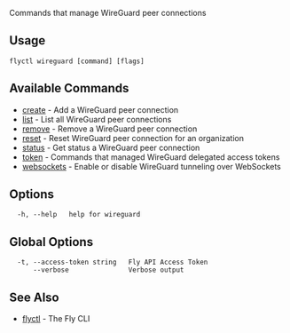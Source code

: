 Commands that manage WireGuard peer connections

## Usage
~~~
flyctl wireguard [command] [flags]
~~~

## Available Commands
* [create](/docs/flyctl/wireguard-create/)	 - Add a WireGuard peer connection
* [list](/docs/flyctl/wireguard-list/)	 - List all WireGuard peer connections
* [remove](/docs/flyctl/wireguard-remove/)	 - Remove a WireGuard peer connection
* [reset](/docs/flyctl/wireguard-reset/)	 - Reset WireGuard peer connection for an organization
* [status](/docs/flyctl/wireguard-status/)	 - Get status a WireGuard peer connection
* [token](/docs/flyctl/wireguard-token/)	 - Commands that managed WireGuard delegated access tokens
* [websockets](/docs/flyctl/wireguard-websockets/)	 - Enable or disable WireGuard tunneling over WebSockets

## Options

~~~
  -h, --help   help for wireguard
~~~

## Global Options

~~~
  -t, --access-token string   Fly API Access Token
      --verbose               Verbose output
~~~

## See Also

* [flyctl](/docs/flyctl/help/)	 - The Fly CLI

